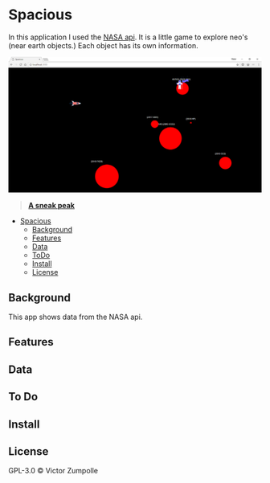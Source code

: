 # Spacious

In this application I used the [NASA api](https://api.nasa.gov/api.html). It is a little game to explore neo's (near earth objects.) Each object has its own information.

![preview image](sources/images/preview.png)
> [**A sneak peak**](link)

- [Spacious](#spacious)
  * [Background](#background)
  * [Features](#features)
  * [Data](#data)
  * [ToDo](#to-do)
  * [Install](#install)
  * [License](#license)

## Background

This app shows data from the NASA api. 

## Features

## Data

## To Do

## Install

## License

GPL-3.0 © Victor Zumpolle

